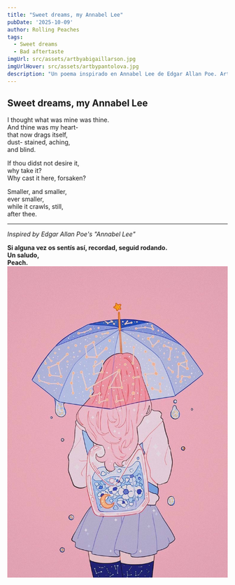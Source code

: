 ```yaml
---
title: "Sweet dreams, my Annabel Lee"
pubDate: '2025-10-09'
author: Rolling Peaches
tags:
  - Sweet dreams
  - Bad aftertaste
imgUrl: src/assets/artbyabigaillarson.jpg
imgUrlHover: src/assets/artbypantolova.jpg
description: "Un poema inspirado en Annabel Lee de Edgar Allan Poe. Art by Abigail Larson and Pantovola respectively."
---
```


## Sweet dreams, my Annabel Lee

I thought what was mine was thine.  
And thine was my heart-  
that now drags itself,  
dust- stained, aching,  
and blind.

If thou didst not desire it,  
why take it?  
Why cast it here, forsaken?

Smaller, and smaller,  
ever smaller,  
while it crawls, still,  
after thee.

---

*Inspired by Edgar Allan Poe's "Annabel Lee"*

**Si alguna vez os sentís así, recordad, seguid rodando.  
Un saludo,  
Peach.**
![Ilustración Peach](src/assets/Peach.jpg)
